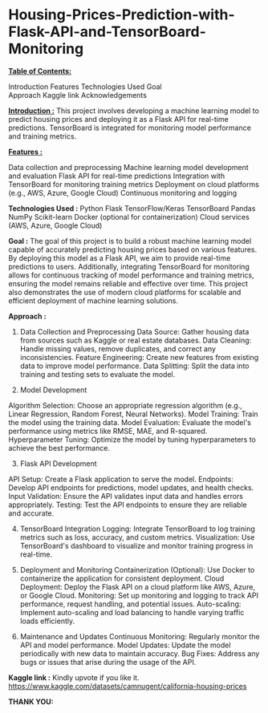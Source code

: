 # Housing-Prices-Prediction-with-Flask-API-and-TensorBoard-Monitoring

<u>**Table of Contents:**</u>

Introduction
Features
Technologies Used
Goal  
Approach
Kaggle link
Acknowledgements

<u>**Introduction :**</u>
This project involves developing a machine learning model to predict housing prices and deploying it as a Flask API for real-time predictions. TensorBoard is integrated for monitoring model performance and training metrics.

<u>**Features :**</u>

Data collection and preprocessing
Machine learning model development and evaluation
Flask API for real-time predictions
Integration with TensorBoard for monitoring training metrics
Deployment on cloud platforms (e.g., AWS, Azure, Google Cloud)
Continuous monitoring and logging

**Technologies Used :**
Python
Flask
TensorFlow/Keras
TensorBoard
Pandas
NumPy
Scikit-learn
Docker (optional for containerization)
Cloud services (AWS, Azure, Google Cloud)

**Goal :**
The goal of this project is to build a robust machine learning model capable of accurately predicting housing prices based on various features. By deploying this model as a Flask API, we aim to provide real-time predictions to users. Additionally, integrating TensorBoard for monitoring allows for continuous tracking of model performance and training metrics, ensuring the model remains reliable and effective over time. This project also demonstrates the use of modern cloud platforms for scalable and efficient deployment of machine learning solutions.

**Approach :**

1. Data Collection and Preprocessing
Data Source: Gather housing data from sources such as Kaggle or real estate databases.
Data Cleaning: Handle missing values, remove duplicates, and correct any inconsistencies.
Feature Engineering: Create new features from existing data to improve model performance.
Data Splitting: Split the data into training and testing sets to evaluate the model.

2. Model Development
   
Algorithm Selection: Choose an appropriate regression algorithm (e.g., Linear Regression, Random Forest, Neural Networks).
Model Training: Train the model using the training data.
Model Evaluation: Evaluate the model's performance using metrics like RMSE, MAE, and R-squared.
Hyperparameter Tuning: Optimize the model by tuning hyperparameters to achieve the best performance.

3. Flask API Development
   
API Setup: Create a Flask application to serve the model.
Endpoints: Develop API endpoints for predictions, model updates, and health checks.
Input Validation: Ensure the API validates input data and handles errors appropriately.
Testing: Test the API endpoints to ensure they are reliable and accurate.

4. TensorBoard Integration
Logging: Integrate TensorBoard to log training metrics such as loss, accuracy, and custom metrics.
Visualization: Use TensorBoard's dashboard to visualize and monitor training progress in real-time.

5. Deployment and Monitoring
Containerization (Optional): Use Docker to containerize the application for consistent deployment.
Cloud Deployment: Deploy the Flask API on a cloud platform like AWS, Azure, or Google Cloud.
Monitoring: Set up monitoring and logging to track API performance, request handling, and potential issues.
Auto-scaling: Implement auto-scaling and load balancing to handle varying traffic loads efficiently.

6. Maintenance and Updates
Continuous Monitoring: Regularly monitor the API and model performance.
Model Updates: Update the model periodically with new data to maintain accuracy.
Bug Fixes: Address any bugs or issues that arise during the usage of the API.

**Kaggle link :**
Kindly upvote if you like it.
https://www.kaggle.com/datasets/camnugent/california-housing-prices

**THANK YOU:**

